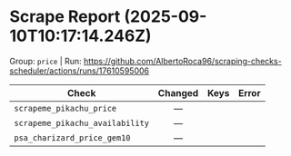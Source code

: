 # Scrape Report (2025-09-10T10:17:14.246Z)

Group: `price`  |  Run: https://github.com/AlbertoRoca96/scraping-checks-scheduler/actions/runs/17610595006

| Check | Changed | Keys | Error |
|---|:---:|:--|:--|
| `scrapeme_pikachu_price` | — |  |  |
| `scrapeme_pikachu_availability` | — |  |  |
| `psa_charizard_price_gem10` | — |  |  |
